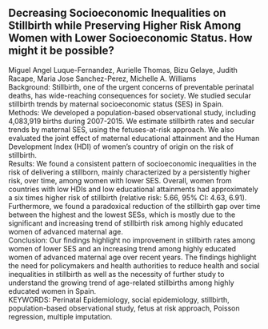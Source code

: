 
## Decreasing Socioeconomic Inequalities on Stillbirth while Preserving Higher Risk Among Women with Lower Socioeconomic Status. How might it be possible?  
Miguel Angel Luque-Fernandez, Aurielle Thomas, Bizu Gelaye, Judith Racape, Maria Jose Sanchez-Perez, Michelle A. Williams  
Background: Stillbirth, one of the urgent concerns of preventable perinatal deaths, has wide-reaching consequences for society. We studied secular stillbirth trends by maternal socioeconomic status (SES) in Spain.   
Methods: We developed a population-based observational study, including 4,083,919 births during 2007-2015. We estimate stillbirth rates and secular trends by maternal SES, using the fetuses-at-risk approach. We also evaluated the joint effect of maternal educational attainment and the Human Development Index (HDI) of women’s country of origin on the risk of stillbirth.     
Results: We found a consistent pattern of socioeconomic inequalities in the risk of delivering a stillborn, mainly characterized by a persistently higher risk, over time, among women with lower SES. Overall, women from countries with low HDIs and low educational attainments had approximately a six times higher risk of stillbirth (relative risk: 5.66, 95% CI: 4.63, 6.91). Furthermore, we found a paradoxical reduction of the stillbirth gap over time between the highest and the lowest SESs, which is mostly due to the significant and increasing trend of stillbirth risk among highly educated women of advanced maternal age.   
Conclusion: Our findings highlight no improvement in stillbirth rates among women of lower SES and an increasing trend among highly educated women of advanced maternal age over recent years. The findings highlight the need for policymakers and health authorities to reduce health and social inequalities in stillbirth as well as the necessity of further study to understand the growing trend of age-related stillbirths among highly educated women in Spain.   
KEYWORDS: Perinatal Epidemiology, social epidemiology, stillbirth, population-based observational study, fetus at risk approach, Poisson regression, multiple imputation.   
